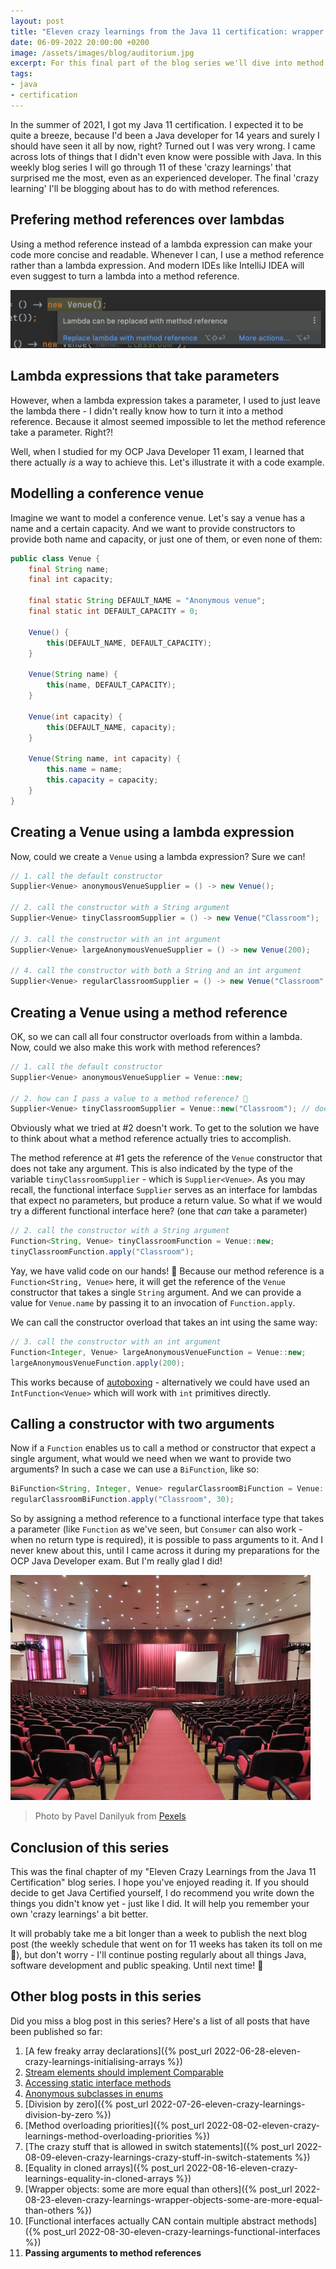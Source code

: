 ```yaml
---
layout: post
title: "Eleven crazy learnings from the Java 11 certification: wrapper objects - passing arguments to method references (11/11)"
date: 06-09-2022 20:00:00 +0200
image: /assets/images/blog/auditorium.jpg
excerpt: For this final part of the blog series we'll dive into method references.
tags: 
- java
- certification
---
```


In the summer of 2021, I got my Java 11 certification. I expected it to be quite a breeze, because I'd been a Java developer for 14 years and surely I should have seen it all by now, right? Turned out I was very wrong. I came across lots of things that I didn't even know were possible with Java. In this weekly blog series I will go through 11 of these 'crazy learnings' that surprised me the most, even as an experienced developer. The final 'crazy learning' I'll be blogging about has to do with method references.

## Prefering method references over lambdas

Using a method reference instead of a lambda expression can make your code more concise and readable.
Whenever I can, I use a method reference rather than a lambda expression.
And modern IDEs like IntelliJ IDEA will even suggest to turn a lambda into a method reference.

![IntelliJ suggests a method reference](/assets/images/blog/intellij-suggests-method-reference.png)

## Lambda expressions that take parameters

However, when a lambda expression takes a parameter, I used to just leave the lambda there - I didn't really know how to turn it into a method reference. 
Because it almost seemed impossible to let the method reference take a parameter.
Right?!

Well, when I studied for my OCP Java Developer 11 exam, I learned that there actually *is* a way to achieve this.
Let's illustrate it with a code example.

## Modelling a conference venue

Imagine we want to model a conference venue.
Let's say a venue has a name and a certain capacity.
And we want to provide constructors to provide both name and capacity, or just one of them, or even none of them:

```java
public class Venue {
    final String name;
    final int capacity;

    final static String DEFAULT_NAME = "Anonymous venue";
    final static int DEFAULT_CAPACITY = 0;

    Venue() {
        this(DEFAULT_NAME, DEFAULT_CAPACITY);
    }

    Venue(String name) {
        this(name, DEFAULT_CAPACITY);
    }

    Venue(int capacity) {
        this(DEFAULT_NAME, capacity);
    }

    Venue(String name, int capacity) {
        this.name = name;
        this.capacity = capacity;
    }
}
```

## Creating a Venue using a lambda expression

Now, could we create a `Venue` using a lambda expression?
Sure we can!

```java
// 1. call the default constructor
Supplier<Venue> anonymousVenueSupplier = () -> new Venue();

// 2. call the constructor with a String argument
Supplier<Venue> tinyClassroomSupplier = () -> new Venue("Classroom");

// 3. call the constructor with an int argument
Supplier<Venue> largeAnonymousVenueSupplier = () -> new Venue(200);

// 4. call the constructor with both a String and an int argument
Supplier<Venue> regularClassroomSupplier = () -> new Venue("Classroom", 30);
```

## Creating a Venue using a method reference

OK, so we can call all four constructor overloads from within a lambda.
Now, could we also make this work with method references?

```java
// 1. call the default constructor
Supplier<Venue> anonymousVenueSupplier = Venue::new;

// 2. how can I pass a value to a method reference? 🤔
Supplier<Venue> tinyClassroomSupplier = Venue::new("Classroom"); // doesn't compile!
```

Obviously what we tried at #2 doesn't work.
To get to the solution we have to think about what a method reference actually tries to accomplish.

The method reference at #1 gets the reference of the `Venue` constructor that does not take any argument. This is also indicated by the type of the variable `tinyClassroomSupplier` - which is `Supplier<Venue>`. As you may recall, the functional interface `Supplier` serves as an interface for lambdas that expect no parameters, but produce a return value. So what if we would try a different functional interface here? (one that *can* take a parameter)

```java
// 2. call the constructor with a String argument
Function<String, Venue> tinyClassroomFunction = Venue::new;
tinyClassroomFunction.apply("Classroom");
```

Yay, we have valid code on our hands! 🥳
Because our method reference is a `Function<String, Venue>` here, it will get the reference of the `Venue` constructor that takes a single `String` argument.
And we can provide a value for `Venue.name` by passing it to an invocation of `Function.apply`.

We can call the constructor overload that takes an int using the same way:

```java
// 3. call the constructor with an int argument
Function<Integer, Venue> largeAnonymousVenueFunction = Venue::new;
largeAnonymousVenueFunction.apply(200);
```

This works because of [autoboxing](https://docs.oracle.com/javase/tutorial/java/data/autoboxing.html) - alternatively we could have used an `IntFunction<Venue>` which will work with `int` primitives directly.

## Calling a constructor with two arguments 

Now if a `Function` enables us to call a method or constructor that expect a single argument, what would we need when we want to provide two arguments?
In such a case we can use a `BiFunction`, like so:

```java
BiFunction<String, Integer, Venue> regularClassroomBiFunction = Venue::new;
regularClassroomBiFunction.apply("Classroom", 30);
```

So by assigning a method reference to a functional interface type that takes a parameter (like `Function` as we've seen, but `Consumer` can also work - when no return type is required), it is possible to pass arguments to it.
And I never knew about this, until I came across it during my preparations for the OCP Java Developer exam.
But I'm really glad I did!

![Lanyard](/assets/images/blog/auditorium.jpg)
> Photo by Pavel Danilyuk from <a href="https://www.pexels.com/photo/badges-and-print-outs-on-a-gray-surface-8761744/">Pexels</a>

## Conclusion of this series

This was the final chapter of my "Eleven Crazy Learnings from the Java 11 Certification" blog series.
I hope you've enjoyed reading it.
If you should decide to get Java Certified yourself, I do recommend you write down the things you didn't know yet - just like I did.
It will help you remember your own 'crazy learnings' a bit better.

It will probably take me a bit longer than a week to publish the next blog post (the weekly schedule that went on for 11 weeks has taken its toll on me 🙂), but don't worry - I'll continue posting regularly about all things Java, software development and public speaking.
Until next time! 👋

## Other blog posts in this series

Did you miss a blog post in this series? Here's a list of all posts that have been published so far:

1. [A few freaky array declarations]({% post_url 2022-06-28-eleven-crazy-learnings-initialising-arrays %})
2. [Stream elements should implement Comparable](/2022/07/05/eleven-crazy-learnings-stream-elements-comparable.html)
3. [Accessing static interface methods](/2022/07/12/eleven-crazy-learnings-accessing-static-interface-methods.html)
4. [Anonymous subclasses in enums](/2022/07/19/eleven-crazy-learnings-anonymous-subclass-in-enum.html)
5. [Division by zero]({% post_url 2022-07-26-eleven-crazy-learnings-division-by-zero %})
6. [Method overloading priorities]({% post_url 2022-08-02-eleven-crazy-learnings-method-overloading-priorities %})
7. [The crazy stuff that is allowed in switch statements]({% post_url 2022-08-09-eleven-crazy-learnings-crazy-stuff-in-switch-statements %})
8. [Equality in cloned arrays]({% post_url 2022-08-16-eleven-crazy-learnings-equality-in-cloned-arrays %})
9. [Wrapper objects: some are more equal than others]({% post_url 2022-08-23-eleven-crazy-learnings-wrapper-objects-some-are-more-equal-than-others %})
10. [Functional interfaces actually CAN contain multiple abstract methods]({% post_url 2022-08-30-eleven-crazy-learnings-functional-interfaces %})
11. **Passing arguments to method references**
